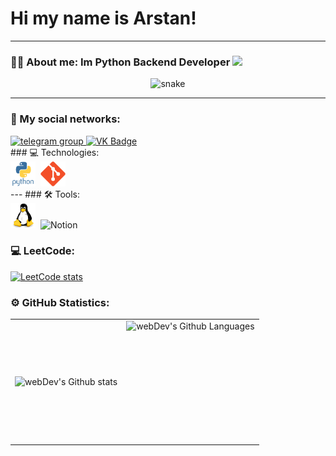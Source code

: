 # Hi my name is Arstan!

---

### :man_technologist: About me: Im Python Backend Developer <img src="https://media.giphy.com/media/WUlplcMpOCEmTGBtBW/giphy.gif" width="30px">
<p align="center">
 <img width="600" src="assets/github-snake.svg" alt="snake"/>
</p>

---

### 🤝 My social networks:
 <div id="badges">
  <a href="https://t.me/namesis0" target="_blank">
      <img src="https://cdn-icons-png.flaticon.com/512/2111/2111646.png" width="40" height="40" alt="telegram group" />
    </a>
    <a href="https://vk.com/nemesisnw" target="_blank">
      <img src="https://cdn-icons-png.flaticon.com/512/145/145813.png" width="40" height="40" alt="VK Badge"/>
    </a>

  </div>
### 💻 Technologies:

<div>
  <img src=https://github.com/devicons/devicon/blob/master/icons/python/python-original-wordmark.svg  title="python" alt="python" width="40" height="40"/>&nbsp
  <img src="https://github.com/devicons/devicon/blob/master/icons/git/git-original.svg" title="git" alt="git" width="40" height="40"/>&nbsp
</div>
---
### 🛠 Tools:

<div>
  <img src="https://github.com/devicons/devicon/blob/master/icons/linux/linux-original.svg" title="linux" alt="linux" width="40" height="40"/>&nbsp;
  <img src="https://upload.wikimedia.org/wikipedia/commons/e/e9/Notion-logo.svg" title="Notion" alt="Notion" width="40" height="40"/>&nbsp;
</div>

### 💻 LeetCode:

[![ LeetCode stats](https://leetcode-stats-six.vercel.app/api?username=Asylbekovv&theme=dark)](https://github.com/Asylbekovv/leetcode-stats)

### ⚙️ GitHub Statistics:

<table>
  <tr>
    <td>
      <img align="left" src="http://github-readme-streak-stats.herokuapp.com?user=Asylbekovv&theme=dark&background=000000" alt="webDev's Github stats" />
    </td>
    <td>
      <img height="195px" align="right" alt="webDev's Github Languages" src="https://github-readme-stats-sigma-five.vercel.app/api/top-langs/?username=Asylbekovv&layout=compact&theme=vision-friendly-dark" />
    </td>
  </tr>
</table>

